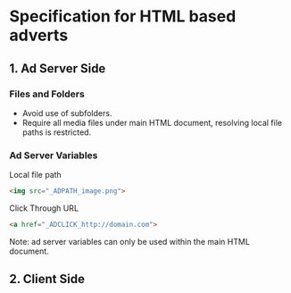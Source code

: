 # Specification for HTML based adverts

## 1. Ad Server Side

### Files and Folders
* Avoid use of subfolders.
* Require all media files under main HTML document, resolving local file paths is restricted.

### Ad Server Variables

Local file path

```html
<img src="_ADPATH_image.png">
```

Click Through URL

```html
<a href="_ADCLICK_http://domain.com">
```

Note: ad server variables can only be used within the main HTML document.

## 2. Client Side

